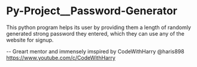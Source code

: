 # Py-Project__Password-Generator
This python program helps its user by providing them a length of randomly generated strong password they entered, which they can use any of the website for signup.

-- Greart mentor and immensely imspired by CodeWithHarry @haris898 https://www.youtube.com/c/CodeWithHarry
